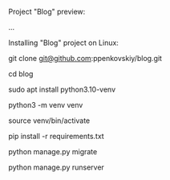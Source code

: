 Project "Blog" preview:

...

Installing "Blog" project on Linux:

git clone git@github.com:ppenkovskiy/blog.git

cd blog

sudo apt install python3.10-venv

python3 -m venv venv

source venv/bin/activate

pip install -r requirements.txt

python manage.py migrate

python manage.py runserver